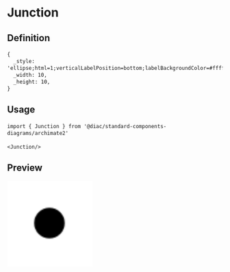 # Junction

## Definition

```
{
  _style: 'ellipse;html=1;verticalLabelPosition=bottom;labelBackgroundColor=#ffffff;verticalAlign=top;fillColor=strokeColor',
  _width: 10,
  _height: 10,
}
```

## Usage

```
import { Junction } from '@diac/standard-components-diagrams/archimate2'

<Junction/>
```

## Preview

<img src="./junction.png" width="200"/>
